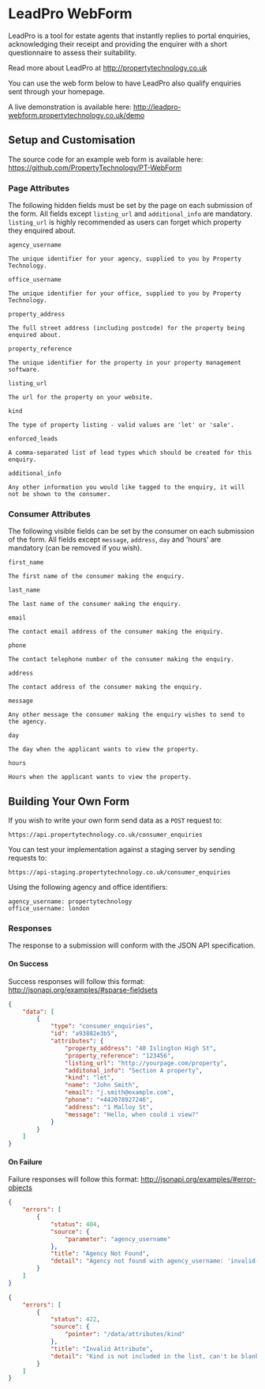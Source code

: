 # LeadPro WebForm
LeadPro is a tool for estate agents that instantly replies to portal enquiries, acknowledging their receipt and providing the enquirer with a short questionnaire to assess their suitability.

Read more about LeadPro at <http://propertytechnology.co.uk>

You can use the web form below to have LeadPro also qualify enquiries sent through your homepage.

A live demonstration is available here:
<http://leadpro-webform.propertytechnology.co.uk/demo>

## Setup and Customisation
The source code for an example web form is available here:
<https://github.com/PropertyTechnology/PT-WebForm>

### Page Attributes
The following hidden fields must be set by the page on each submission of the form.
All fields except `listing_url` and `additional_info` are mandatory.
`listing_url` is highly recommended as users can forget which property they enquired about.

`agency_username`
```
The unique identifier for your agency, supplied to you by Property Technology.
```

`office_username`
```
The unique identifier for your office, supplied to you by Property Technology.
```

`property_address`
```
The full street address (including postcode) for the property being enquired about.
```

`property_reference`
```
The unique identifier for the property in your property management software.
```

`listing_url`
```
The url for the property on your website.
```

`kind`
```
The type of property listing - valid values are 'let' or 'sale'.
```

`enforced_leads`
```
A comma-separated list of lead types which should be created for this
enquiry.
```

`additional_info`
```
Any other information you would like tagged to the enquiry, it will not be shown to the consumer.
```

### Consumer Attributes
The following visible fields can be set by the consumer on each submission of the form.
All fields except `message`, `address`, `day` and  'hours' are mandatory (can be removed if you wish).

`first_name`
```
The first name of the consumer making the enquiry.
```

`last_name`
```
The last name of the consumer making the enquiry.
```

`email`
```
The contact email address of the consumer making the enquiry.
```

`phone`
```
The contact telephone number of the consumer making the enquiry.
```

`address`
```
The contact address of the consumer making the enquiry.
```

`message`
```
Any other message the consumer making the enquiry wishes to send to the agency.
```

`day`
```
The day when the applicant wants to view the property.
```

`hours`
```
Hours when the applicant wants to view the property.
```

## Building Your Own Form
If you wish to write your own form send data as a `POST` request to:

`https://api.propertytechnology.co.uk/consumer_enquiries`

You can test your implementation against a staging server by sending requests to:

`https://api-staging.propertytechnology.co.uk/consumer_enquiries`

Using the following agency and office identifiers:

```
agency_username: propertytechnology
office_username: london
```

### Responses
The response to a submission will conform with the JSON API specification.

#### On Success
Success responses will follow this format:
<http://jsonapi.org/examples/#sparse-fieldsets>

```json
{
    "data": [
        {
            "type": "consumer_enquiries",
            "id": "a93882e3b5",
            "attributes": {
                "property_address": "40 Islington High St",
                "property_reference": "123456",
                "listing_url": "http://yourpage.com/property",
                "additonal_info": "Section A property",
                "kind": "let",
                "name": "John Smith",
                "email": "j.smith@example.com",
                "phone": "+442078927246",
                "address": "1 Malloy St",
                "message": "Hello, when could i view?"
            }
        }
    ]
}
```

#### On Failure
Failure responses will follow this format:
<http://jsonapi.org/examples/#error-objects>

```json
{
    "errors": [
        {
            "status": 404,
            "source": {
                "parameter": "agency_username"
            },
            "title": "Agency Not Found",
            "detail": "Agency not found with agency_username: 'invalid-agency'"
        }
    ]
}
```

```json
{
    "errors": [
        {
            "status": 422,
            "source": {
                "pointer": "/data/attributes/kind"
            },
            "title": "Invalid Attribute",
            "detail": "Kind is not included in the list, can't be blank"
        }
    ]
}
```
